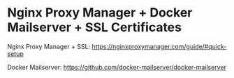 # Nginx Proxy Manager + Docker Mailserver + SSL Certificates

Nginx Proxy Manager + SSL: https://nginxproxymanager.com/guide/#quick-setup

Docker Mailserver: https://github.com/docker-mailserver/docker-mailserver

